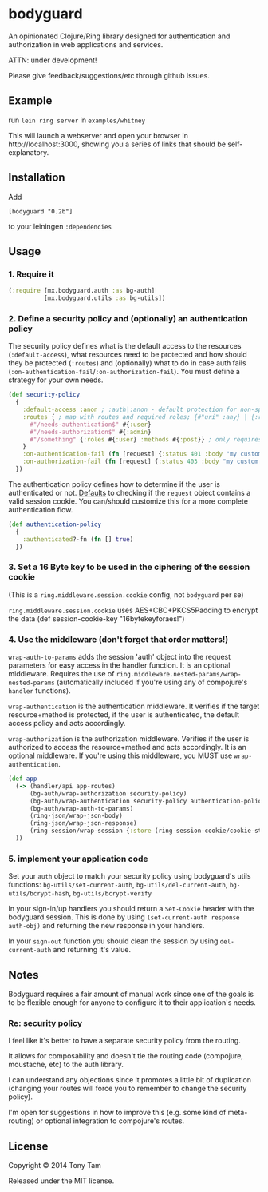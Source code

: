 # bodyguard

An opinionated Clojure/Ring library designed for authentication and authorization in web applications and services.

ATTN: under development!

Please give feedback/suggestions/etc through github issues.



## Example

run `lein ring server` in `examples/whitney`

This will launch a webserver and open your browser in http://localhost:3000, showing you a series of links that should be self-explanatory.



## Installation

Add

    [bodyguard "0.2b"]

to your leiningen `:dependencies`



## Usage

### 1. Require it
```clojure
(:require [mx.bodyguard.auth :as bg-auth]
          [mx.bodyguard.utils :as bg-utils])
```

### 2. Define a security policy and (optionally) an authentication policy
The security policy defines what is the default access to the resources (`:default-access`), what resources need to be protected and how should they be protected (`:routes`) and (optionally) what to do in case auth fails (`:on-authentication-fail`/`:on-authorization-fail`). You must define a strategy for your own needs.

```clojure
(def security-policy
  {
    :default-access :anon ; :auth|:anon - default protection for non-specified routes
    :routes { ; map with routes and required roles; {#"uri" :any} | {:roles #{:admin} :methods #{:post}}
      #"/needs-authentication$" #{:user}
      #"/needs-authorization$" #{:admin}
      #"/something" {:roles #{:user} :methods #{:post}} ; only requires user role for POST methods
    }
    :on-authentication-fail (fn [request] {:status 401 :body "my custom 401 response"})
    :on-authorization-fail (fn [request] {:status 403 :body "my custom 403 response"})
  })
```

The authentication policy defines how to determine if the user is authenticated or not.
[Defaults](https://github.com/meta-x/bodyguard/blob/master/src/bodyguard/auth.clj#L6) to checking if the `request` object contains a valid session cookie. You can/should customize this for a more complete authentication flow.

```clojure
(def authentication-policy
  {
    :authenticated?-fn (fn [] true)
  })
```

### 3. Set a 16 Byte key to be used in the ciphering of the session cookie
(This is a `ring.middleware.session.cookie` config, not `bodyguard` per se)

`ring.middleware.session.cookie` uses AES+CBC+PKCS5Padding to encrypt the data
    (def session-cookie-key "16bytekeyforaes!")

### 4. Use the middleware (don't forget that order matters!)

`wrap-auth-to-params` adds the session 'auth' object into the request parameters for easy access in the handler function. It is an optional middleware. Requires the use of `ring.middleware.nested-params/wrap-nested-params` (automatically included if you're using any of compojure's `handler` functions).

`wrap-authentication` is the authentication middleware. It verifies if the target resource+method is protected, if the user is authenticated, the default access policy and acts accordingly.

`wrap-authorization` is the authorization middleware. Verifies if the user is authorized to access the resource+method and acts accordingly. It is an optional middleware. If you're using this middleware, you MUST use `wrap-authentication`.

```clojure
(def app
  (-> (handler/api app-routes)
      (bg-auth/wrap-authorization security-policy)
      (bg-auth/wrap-authentication security-policy authentication-policy)
      (bg-auth/wrap-auth-to-params)
      (ring-json/wrap-json-body)
      (ring-json/wrap-json-response)
      (ring-session/wrap-session {:store (ring-session-cookie/cookie-store {:key session-cookie-key})})
  ))
```

### 5. implement your application code
Set your `auth` object to match your security policy using bodyguard's utils functions: `bg-utils/set-current-auth`, `bg-utils/del-current-auth`, `bg-utils/bcrypt-hash`, `bg-utils/bcrypt-verify`

In your sign-in/up handlers you should return a `Set-Cookie` header with the bodyguard session. This is done by using `(set-current-auth response auth-obj)` and returning the new response in your handlers.

In your `sign-out` function you should clean the session by using `del-current-auth` and returning it's value.



## Notes

Bodyguard requires a fair amount of manual work since one of the goals is to be flexible enough for anyone to configure it to their application's needs.

### Re: security policy
I feel like it's better to have a separate security policy from the routing.

It allows for composability and doesn't tie the routing code (compojure, moustache, etc) to the auth library.

I can understand any objections since it promotes a little bit of duplication (changing your routes will force you to remember to change the security policy).

I'm open for suggestions in how to improve this (e.g. some kind of meta-routing) or optional integration to compojure's routes.



## License

Copyright © 2014 Tony Tam

Released under the MIT license.
